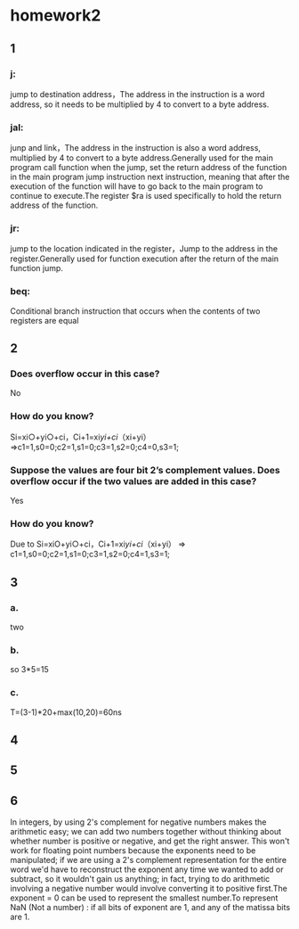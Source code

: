 # homework2

## 1
### j:
jump to destination address，The address in the instruction is a word address, so it needs to be multiplied by 4 to convert to a byte address.
### jal:
 junp and link，The address in the instruction is also a word address, multiplied by 4 to convert to a byte address.Generally used for the main program call function when the jump, set the return address of the function in the main program jump instruction next instruction, meaning that after the execution of the function will have to go back to the main program to continue to execute.The register $ra is used specifically to hold the return address of the function.
### jr:
 jump to the location indicated in the register，Jump to the address in the register.Generally used for function execution after the return of the main function jump.
### beq:
Conditional branch instruction that occurs when the contents of two registers are equal

## 2
### Does overflow occur in this case?
  No
### How do you know?
  Si=xi○+yi○+ci，Ci+1=xi*yi+ci*（xi+yi）
  =>c1=1,s0=0;c2=1,s1=0;c3=1,s2=0;c4=0,s3=1;
### Suppose the values are four bit 2’s complement values. Does overflow occur if the two values are added in this case?
  Yes
### How do you know?
Due to Si=xiO+yi○+ci，Ci+1=xi*yi+ci*（xi+yi）
=> c1=1,s0=0;c2=1,s1=0;c3=1,s2=0;c4=1,s3=1;

## 3
### a. 
  two
### b.
  so 3*5=15
### c.
  T=(3-1)*20+max(10,20)=60ns
## 4
## 5
## 6
In integers, by using 2's complement for negative numbers makes the arithmetic easy; we can add two numbers together without thinking about whether number is positive or negative, and get the right answer. This won't work for floating point numbers because the exponents need to be manipulated; if we are using a 2's complement representation for the entire word we'd have to reconstruct the exponent any time we wanted to add or subtract, so it wouldn't gain us anything; in fact, trying to do arithmetic involving a negative number would involve converting it to positive first.The exponent = 0 can be used to represent the smallest number.To represent NaN (Not a number) : if all bits of exponent are 1, and any of the matissa bits are 1.
